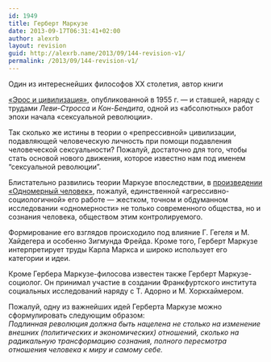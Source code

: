 ```yaml
---
id: 1949
title: Герберт Маркузе
date: 2013-09-17T06:31:41+02:00
author: alexrb
layout: revision
guid: http://alexrb.name/2013/09/144-revision-v1/
permalink: /2013/09/144-revision-v1/
---
```

<!--more-->Один из интереснейших философов XX столетия, автор книги 

[«Эрос и цивилизация»](http://www.ozon.ru/context/detail/id/1222448/), опубликованной в 1955 г. — и ставшей, наряду с трудами _Леви-Стросса_ и _Кон-Бендита_, одной из «абсолютных» работ эпохи начала «сексуальной революции».

Так сколько же истины в теории о «репрессивной» цивилизации, подавляющей человеческую личность при помощи подавления человеческой сексуальности? Пожалуй, достаточно для того, чтобы стать основой нового движения, которое известно нам под именем &#8220;сексуальной революции&#8221;.

Блистательно развились теории Маркузе впоследствии, в [произведении «Одномерный человек»](http://www.ozon.ru/context/detail/id/1222448/), пожалуй, единственной «агрессивно-социологичной» его работе — жестком, точном и обдуманном исследовании «одномерности» не только современного общества, но и сознания человека, обществом этим контролируемого.

Формирование его взглядов происходило под влияние Г. Гегеля и М. Хайдегера и особенно Зигмунда Фрейда. Кроме того, Герберт Маркузе интерпретирует труды Карла Маркса и широко использует его категории и идеи.

Кроме Гербера Маркузе-филосова известен также Герберт Маркузе-социолог. Он принимал участие в создании Франкфуртского института социальных исследований наряду с Т. Адорно и М. Хоркхаймером. 

Пожалуй, одну из важнейших идей Герберта Маркузе можно сформулировать следующим образом:  
_Подлинная революция должна быть нацелена не столько на изменение внешних (политических и экономических) отношений, сколько на радикальную трансформацию сознания, полного пересмотра отношения человека к миру и самому себе._